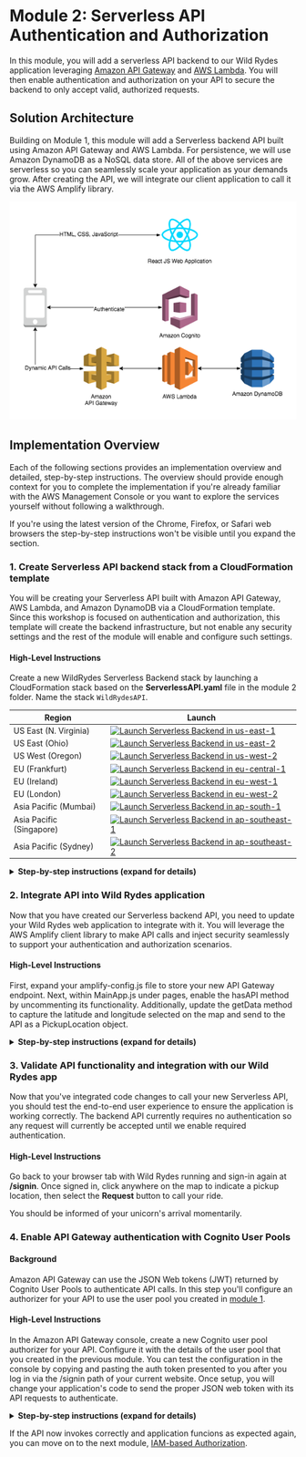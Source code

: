 # Module 2: Serverless API Authentication and Authorization

In this module, you will add a serverless API backend to our Wild Rydes application leveraging [Amazon API Gateway](https://aws.amazon.com/api-gateway/) and [AWS Lambda](https://aws.amazon.com/lambda/). You will then enable authentication and authorization on your API to secure the backend to only accept valid, authorized requests.

## Solution Architecture

Building on Module 1, this module will add a Serverless backend API built using Amazon API Gateway and AWS Lambda. For persistence, we will use Amazon DynamoDB as a NoSQL data store. All of the above services are serverless so you can seamlessly scale your application as your demands grow. After creating the API, we will integrate our client application to call it via the AWS Amplify library.

![Module 2 architecture](../images/wildrydes-module2-architecture.png)

## Implementation Overview

Each of the following sections provides an implementation overview and detailed, step-by-step instructions. The overview should provide enough context for you to complete the implementation if you're already familiar with the AWS Management Console or you want to explore the services yourself without following a walkthrough.

If you're using the latest version of the Chrome, Firefox, or Safari web browsers the step-by-step instructions won't be visible until you expand the section.

### 1. Create Serverless API backend stack from a CloudFormation template

You will be creating your Serverless API built with Amazon API Gateway, AWS Lambda, and Amazon DynamoDB via a CloudFormation template. Since this workshop is focused on authentication and authorization, this template will create the backend infrastructure, but not enable any security settings and the rest of the module will enable and configure such settings.

#### High-Level Instructions

Create a new WildRydes Serverless Backend stack by launching a CloudFormation stack based on the **ServerlessAPI.yaml** file in the module 2 folder. Name the stack `WildRydesAPI`.

Region| Launch
------|-----
US East (N. Virginia) | [![Launch Serverless Backend in us-east-1](http://docs.aws.amazon.com/AWSCloudFormation/latest/UserGuide/images/cloudformation-launch-stack-button.png)](https://console.aws.amazon.com/cloudformation/home?region=us-east-1#/stacks/new?stackName=WildRydesAPI&templateURL=https://s3.amazonaws.com/wildrydes-us-east-1/Auth/2_ServerlessAPI/ServerlessBackend.yaml)
US East (Ohio) | [![Launch Serverless Backend in us-east-2](http://docs.aws.amazon.com/AWSCloudFormation/latest/UserGuide/images/cloudformation-launch-stack-button.png)](https://console.aws.amazon.com/cloudformation/home?region=us-east-2#/stacks/new?stackName=WildRydesAPI&templateURL=https://s3.amazonaws.com/wildrydes-us-east-2/Auth/2_ServerlessAPI/ServerlessBackend.yaml)
US West (Oregon) | [![Launch Serverless Backend in us-west-2](http://docs.aws.amazon.com/AWSCloudFormation/latest/UserGuide/images/cloudformation-launch-stack-button.png)](https://console.aws.amazon.com/cloudformation/home?region=us-west-2#/stacks/new?stackName=WildRydesAPI&templateURL=https://s3.amazonaws.com/wildrydes-us-west-2/Auth/2_ServerlessAPI/ServerlessBackend.yaml)
EU (Frankfurt) | [![Launch Serverless Backend in eu-central-1](http://docs.aws.amazon.com/AWSCloudFormation/latest/UserGuide/images/cloudformation-launch-stack-button.png)](https://console.aws.amazon.com/cloudformation/home?region=eu-central-1#/stacks/new?stackName=WildRydesAPI&templateURL=https://s3.amazonaws.com/wildrydes-eu-central-1/Auth/2_ServerlessAPI/ServerlessBackend.yaml)
EU (Ireland) | [![Launch Serverless Backend in eu-west-1](http://docs.aws.amazon.com/AWSCloudFormation/latest/UserGuide/images/cloudformation-launch-stack-button.png)](https://console.aws.amazon.com/cloudformation/home?region=eu-west-1#/stacks/new?stackName=WildRydesAPI&templateURL=https://s3.amazonaws.com/wildrydes-eu-west-1/Auth/2_ServerlessAPI/ServerlessBackend.yaml)
EU (London) | [![Launch Serverless Backend in eu-west-2](http://docs.aws.amazon.com/AWSCloudFormation/latest/UserGuide/images/cloudformation-launch-stack-button.png)](https://console.aws.amazon.com/cloudformation/home?region=eu-west-2#/stacks/new?stackName=WildRydesAPI&templateURL=https://s3.amazonaws.com/wildrydes-eu-west-2/Auth/2_ServerlessAPI/ServerlessBackend.yaml)
Asia Pacific (Mumbai) | [![Launch Serverless Backend in ap-south-1](http://docs.aws.amazon.com/AWSCloudFormation/latest/UserGuide/images/cloudformation-launch-stack-button.png)](https://console.aws.amazon.com/cloudformation/home?region=ap-south-1#/stacks/new?stackName=WildRydesAPI&templateURL=https://s3.amazonaws.com/wildrydes-ap-south-1/Auth/2_ServerlessAPI/ServerlessBackend.yaml)
Asia Pacific (Singapore) | [![Launch Serverless Backend in ap-southeast-1](http://docs.aws.amazon.com/AWSCloudFormation/latest/UserGuide/images/cloudformation-launch-stack-button.png)](https://console.aws.amazon.com/cloudformation/home?region=ap-southeast-1#/stacks/new?stackName=WildRydesAPI&templateURL=https://s3.amazonaws.com/wildrydes-ap-southeast-1/Auth/2_ServerlessAPI/ServerlessBackend.yaml)
Asia Pacific (Sydney) | [![Launch Serverless Backend in ap-southeast-2](http://docs.aws.amazon.com/AWSCloudFormation/latest/UserGuide/images/cloudformation-launch-stack-button.png)](https://console.aws.amazon.com/cloudformation/home?region=ap-southeast-2#/stacks/new?stackName=WildRydesAPI&templateURL=https://s3.amazonaws.com/wildrydes-ap-southeast-2/Auth/2_ServerlessAPI/ServerlessBackend.yaml)

<details>
<summary><strong>Step-by-step instructions (expand for details)</strong></summary><p>

1. Launch the CloudFormation stack from the links above, choosing the link appropriate for the region you selected for this workshop.

1. On the next screen, Step 2, confirm the stack name is  `WildRydesAPI` and click **Next**.

1. On the Configure Stack Options page, accept all the defaults and click **Next**.

1. Choose to **Acknowledge that the CloudFormation template may create IAM resources with custom names**. Finally, click **Create stack**.

1. It will take a few minutes for the Stack to create. Wait until the stack is fully launched and shows a Status of **CREATE_COMPLETE**.

1. With the `WildRydesAPI` stack selected, click on the **Outputs** tab and copy the value shown for the `WildRydesApiInvokeUrl` to the clipboard.

</p></details>

### 2. Integrate API into Wild Rydes application

Now that you have created our Serverless backend API, you need to update your Wild Rydes web application to integrate with it. You will leverage the AWS Amplify client library to make API calls and inject security seamlessly to support your authentication and authorization scenarios.

#### High-Level Instructions

First, expand your amplify-config.js file to store your new API Gateway endpoint. Next, within MainApp.js under pages, enable the hasAPI method by uncommenting its functionality. Additionally, update the getData method to capture the latitude and longitude selected on the map and send to the API as a PickupLocation object.

<details>
<summary><strong>Step-by-step instructions (expand for details)</strong></summary><p>

First, you need to update the `/website/src/amplify-config.js` file under the src directory to include your new API Gateway endpoint. Store the endpoint including the /prod at the end in the endpoint property under the `WildRydesAPI` setting.

Note: Do not change the name `WildRydesAPI` in this file or later functionality in the workshop will not work. An example of the API configuration portion of the amplify-config file after updating the configuration properly is shown below:

```
  API: {
        endpoints: [
            {
                name: 'WildRydesAPI',
                endpoint: 'https://1ngrgqjt6c.execute-api.us-east-1.amazonaws.com/prod'
            }
        ]
    },
```

Next, you need to enable the hasAPI method by uncommenting its code within MainApp.js under the pages folder.

```
  hasApi() {
    const api = awsConfig.API.endpoints.filter(v => v.endpoint !== '');                                                   
    return (typeof api !== 'undefined');
  }
```

Finally, within the same file, we will implement the API request for a ride as a POST request to our API which sends a body containing the requested latitude and longitude as the pickup location. Update the getData() method to be as follows:

```
  async getData(pin) {
    Amplify.Logger.LOG_LEVEL = 'DEBUG';
    const apiRequest = {
      body: {
        PickupLocation: {
          Longitude: pin.longitude,
          Latitude: pin.latitude
        }
      },
      headers: {
        'Authorization': '', // To be updated
        'Content-Type': 'application/json'
      }
    };
    logger.info('API Request:', apiRequest);
    return await API.post(apiName, apiPath, apiRequest);
  }
```
</p></details>

### 3. Validate API functionality and integration with our Wild Rydes app

Now that you've integrated code changes to call your new Serverless API, you should test the end-to-end user experience to ensure the application is working correctly. The backend API currently requires no authentication so any request will currently be accepted until we enable required authentication.

#### High-Level Instructions

Go back to your browser tab with Wild Rydes running and sign-in again at **/signin**. Once signed in, click anywhere on the map to indicate a pickup location, then select the **Request** button to call your ride.

You should be informed of your unicorn's arrival momentarily.

### 4. Enable API Gateway authentication with Cognito User Pools

#### Background
Amazon API Gateway can use the JSON Web tokens (JWT) returned by Cognito User Pools to authenticate API calls. In this step you'll configure an authorizer for your API to use the user pool you created in [module 1](../1_UserAuthentication).

#### High-Level Instructions
In the Amazon API Gateway console, create a new Cognito user pool authorizer for your API. Configure it with the details of the user pool that you created in the previous module. You can test the configuration in the console by copying and pasting the auth token presented to you after you log in via the /signin path of your current website. Once setup, you will change your application's code to send the proper JSON web token with its API requests to authenticate.

<details>
<summary><strong>Step-by-step instructions (expand for details)</strong></summary><p>

1. Under your newly created API, choose **Authorizers**.

1. Chose **Create New Authorizer**.

1. Enter `WildRydes` for the Authorizer name.

1. Select **Cognito** for the type.

1. In the Region drop-down under **Cognito User Pool**, select the Region where you created your Cognito user pool in the last module (by default the current region should be selected).

1. Enter `WildRydes` (or the name you gave your user pool) in the **Cognito User Pool** input.

1. Enter `Authorization` for the **Token Source**.

1. Leave `Token Validation` **blank** without editing.

1. Choose **Create**.

    ![Create user pool authorizer screenshot](../images/create-user-pool-authorizer.png)

#### Verify your authorizer configuration

1. In a different browser tab, return to your Wild Rydes application and  sign-in if you're not already signed in. After signing in, you should be redirected to `/app`

1. Open your browser's developer console and browse to the console log output section.

1. Look for the console log to say `Cognito User Identity Token:` and a long string beneath the message.

1. Copy the long string to your clipboard without the intro message.

1. Go back to previous tab where you have just finished creating the Authorizer.

1. Click **Test** at the bottom of the card for the authorizer.

1. Paste the auth token into the **Authorization Token** field in the popup dialog.

    ![Test Authorizer screenshot](../images/apigateway-test-authorizer.png)

1. Click **Test** button and verify that the response code is 200 and that you see the claims for your user displayed.

#### Require Cognito authentication for API Gateway

1. Browse to `Resources` while within your Wild Rydes API in the API Gateway console.

1. Select the `POST` method under the `/ride` resource path.

1. Choose `Method Request`

1. Choose the pencil icon next to `Authorization` to edit the setting.

1. Select your new Cognito Authorizer from the list of options presented.

1. **Save** your selection by clicking the checkmark icon next to the drop down.

1. Next, choose the **Actions** button at the top of the resources list.

1. Choose **Deploy API** from the list of options presented.

1. For deployment stage, select `prod` then click **Deploy**.

1. You've now successfully deployed your new authentication integration to your API's production environment.

#### Configure your Wild Rydes web app to authenticate API requests

1. Now that you've deployed the new authorizer configuration to production, all API requests must be authenticated to be processed.

1. Return to your Wild Rydes app, sign in if necessary, and attempt to request a ride.

1. You should receive an "Error finding unicorn." If you open the developer console, you will see that we received a HTTP 401 error, which means it was an unauthorized request. To authenticate our requests properly, we need to send an Authorization header.

1. Go back to Cloud9 and open the `/website/src/pages/MainApp.js` files.

1. Browse down to the `getData` method you previously updated. You will notice that the headers for the request currently include a blank `Authorization` header.

1. Replace your current `getData` method with the following code which sends your user's Cognito identity token, encoded as a JSON web token, in the `Authorization` header with every request.

```
  async getData(pin) {
    Amplify.Logger.LOG_LEVEL = 'DEBUG';
    const apiRequest = {
      body: {
        PickupLocation: {
          Longitude: pin.longitude,
          Latitude: pin.latitude
        }
      },
      headers: {
        'Authorization': this.state.idToken,
        'Content-Type': 'application/json'
      }
    };
    logger.info('API Request:', apiRequest);
    return await API.post(apiName, apiPath, apiRequest);
  }
```

1. Allow the application to refresh, sign-in again, and request a ride.

1. The unicorn ride request should be fulfilled as before now. To see the full request headers which were sent, look at the developer console for an INFO message which includes the API Request details once expanded, including the full headers and body of the request.

</p></details>

If the API now invokes correctly and application funcions as expected again, you can move on to the next module, [IAM-based Authorization](../3_IAMAuthorization).